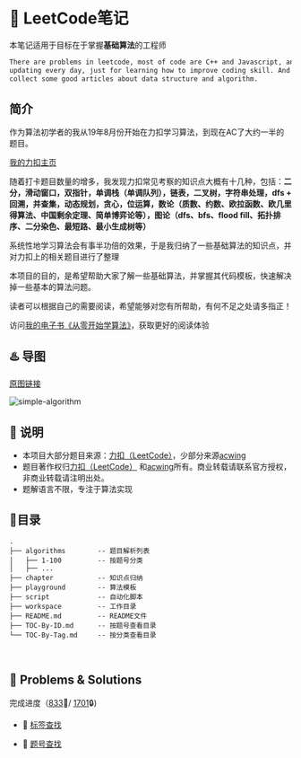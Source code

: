# 📓 LeetCode笔记

本笔记适用于目标在于掌握**基础算法**的工程师

```bash
There are problems in leetcode, most of code are C++ and Javascript, and I will keep
updating every day, just for learning how to improve coding skill. And I will also
collect some good articles about data structure and algorithm.
```

## 简介

作为算法初学者的我从19年8月份开始在力扣学习算法，到现在AC了大约一半的题目。

[我的力扣主页](https://leetcode-cn.com/u/muyids/)

随着打卡题目数量的增多，我发现力扣常见考察的知识点大概有十几种，包括：**二分，滑动窗口，双指针，单调栈（单调队列），链表，二叉树，字符串处理，dfs + 回溯，并查集，动态规划，贪心，位运算，数论（质数、约数、欧拉函数、欧几里得算法、中国剩余定理、简单博弈论等），图论（dfs、bfs、flood fill、拓扑排序、二分染色、最短路、最小生成树等）**

系统性地学习算法会有事半功倍的效果，于是我归纳了一些基础算法的知识点，并对力扣上的相关题目进行了整理

本项目的目的，是希望帮助大家了解一些基础算法，并掌握其代码模板，快速解决掉一些基本的算法问题。

读者可以根据自己的需要阅读，希望能够对您有所帮助，有何不足之处请多指正！

访问[我的电子书《从零开始学算法》](http://alg.muyids.com/)，获取更好的阅读体验

## ♨️ 导图

[原图链接](https://www.processon.com/view/link/5efd6fb007912929cb6c4974#map)

![simple-algorithm](https://muyids.oss-cn-beijing.aliyuncs.com/simple-algorithm.png)

## 🙉 说明

* 本项目大部分题目来源：[力扣（LeetCode）](https://leetcode-cn.com)，少部分来源[acwing](https://www.acwing.com/)
* 题目著作权归[力扣（LeetCode）](https://leetcode-cn.com) 和[acwing](https://www.acwing.com/)所有。商业转载请联系官方授权，非商业转载请注明出处。
* 题解语言不限，专注于算法实现

## 🌲目录

```tree
.
├── algorithms        -- 题目解析列表
│   ├── 1-100         -- 按题号分类
│   ├── ...
├── chapter           -- 知识点归纳
├── playground        -- 算法模板
├── script            -- 自动化脚本
├── workspace         -- 工作目录
├── README.md         -- README文件
├── TOC-By-ID.md      -- 按题号查看目录
└── TOC-By-Tag.md     -- 按分类查看目录
```

&nbsp;


## 🔐 Problems & Solutions

完成进度（[833](./TOC-By-ID.md)🔑/ [1701](https://leetcode-cn.com/problemset/all/)🔒) 



- 🔗 [标签查找](./TOC-By-Tag.md)

- 🔗 [题号查找](./TOC-By-ID.md)


